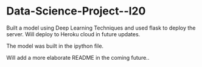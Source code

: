 # Data-Science-Project--I20
Built a model using Deep Learning Techniques and used flask to deploy the server. Will deploy to Heroku cloud in future updates.

The model was built in the ipython file.

Will add a more elaborate README in the coming future..
